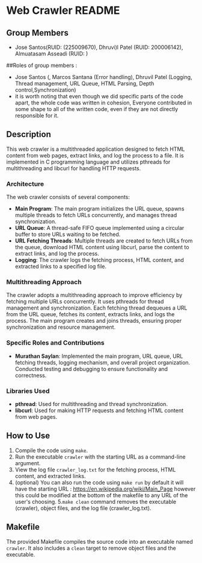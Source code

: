 # Web Crawler README

## Group Members
- Jose Santos(RUID: (225009670), Dhruvi)l Patel (RUID: 200006142), Almuatasam Asseadi (RUID: )

##Roles of group members : 
- Jose Santos (, Marcos Santana (Error handling), Dhruvil Patel (Logging, Thread management, URL Queue, HTML Parsing, Depth control,Synchronization)
- it is worth noting that even though we did specific parts of the code apart, the whole code was written in cohesion, Everyone contributed in some shape to all of the written code, even if they are not directly responsible for it.

## Description
This web crawler is a multithreaded application designed to fetch HTML content from web pages, extract links, and log the process to a file. It is implemented in C programming language and utilizes pthreads for multithreading and libcurl for handling HTTP requests.

### Architecture
The web crawler consists of several components:
- **Main Program**: The main program initializes the URL queue, spawns multiple threads to fetch URLs concurrently, and manages thread synchronization.
- **URL Queue**: A thread-safe FIFO queue implemented using a circular buffer to store URLs waiting to be fetched.
- **URL Fetching Threads**: Multiple threads are created to fetch URLs from the queue, download HTML content using libcurl, parse the content to extract links, and log the process.
- **Logging**: The crawler logs the fetching process, HTML content, and extracted links to a specified log file.

### Multithreading Approach
The crawler adopts a multithreading approach to improve efficiency by fetching multiple URLs concurrently. It uses pthreads for thread management and synchronization. Each fetching thread dequeues a URL from the URL queue, fetches its content, extracts links, and logs the process. The main program creates and joins threads, ensuring proper synchronization and resource management.

### Specific Roles and Contributions
- **Murathan Saylan**: Implemented the main program, URL queue, URL fetching threads, logging mechanism, and overall project organization. Conducted testing and debugging to ensure functionality and correctness.

### Libraries Used
- **pthread**: Used for multithreading and thread synchronization.
- **libcurl**: Used for making HTTP requests and fetching HTML content from web pages.

## How to Use
1. Compile the code using `make`.
2. Run the executable `crawler` with the starting URL as a command-line argument.
3. View the log file `crawler_log.txt` for the fetching process, HTML content, and extracted links.
4. (optional) You can also run the code using `make run` by default it will have the starting URL : https://en.wikipedia.org/wiki/Main_Page however this could be modified at the bottom of the makefile to any URL of the user's choosing. 
5.`make clean` command removes the executable (crawler), object files, and the log file (crawler_log.txt).

## Makefile
The provided Makefile compiles the source code into an executable named `crawler`. It also includes a `clean` target to remove object files and the executable.

